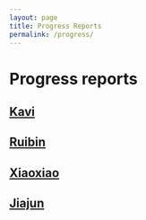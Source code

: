 ```yaml
---
layout: page
title: Progress Reports
permalink: /progress/
---
```


# Progress reports

## [Kavi](/static/kavi/progress)
## [Ruibin](/static/ruibin/progress)
## [Xiaoxiao](/static/xiaoxiao/Progress%20Report)
## [Jiajun](/static/jiajun)
